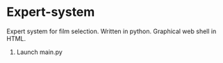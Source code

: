 # Expert-system
Expert system for film selection.
Written in python. Graphical web shell in HTML.


1. Launch main.py
